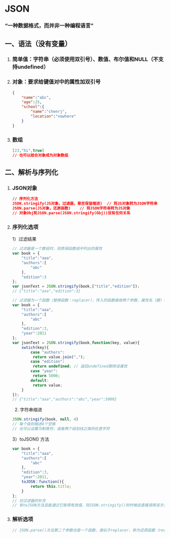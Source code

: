# JSON

### “一种数据格式，而并非一种编程语言”

## 一、语法（没有变量）

1. ### 简单值：字符串（必须使用双引号）、数值、布尔值和NULL（不支持undefined）

2. ### 对象：要求给键值对中的**属性加双引号**

   ```json
   {
       "name":"abc",
       "age":25,
       "school":{
           "name":"chenrj",
           "location":"nowhere"
       }
   }
   ```

3. ### 数组

   ```json
   [23,"hi",true]
   // 也可以结合对象成为对象数组
   ```

## 二、解析与序列化

1. ### JSON对象

   ```json
   // 序列化方法
   JSON.stringify(JS对象，过滤器，是否保留缩进)  // 将JS对象转为JSON字符串
   JSON.parse(JS对象，还原函数)	// 将JSON字符串转为JS对象
   // 对象Obj和JSON.parse(JSON.stringify(Obj))没有任何关系
   ```

2. ### 序列化选项

   1）过滤结果

   ```javascript
   // 过滤器是一个数组时，则质保函数组中列出的属性
   var book = {
       "title":"aaa",
       "authors":[
           "abc"
       ],
       "edition":3
   };
   var jsonText = JSON.stringify(book,["title","edition"]);
   // {"title":"aaa","edition":3}
   
   // 过滤器为一个函数（替换函数：replacer），传入的函数接收两个参数，属性名（键）和属性值
   var book = {
       "title":"aaa",
       "authors":[
           "abc"
       ],
       "edition":3,
       "year":2011
   };
   var jsonText = JSON.stringify(book,function(key, value){
       swtich(key){
           case "authors":
           	return value.join(",");
           case "edition":
           	return undefined; // 返回undefined删除该属性
           case "year":
           	return 5000;
           default:
           	return value;
       }
   });
   // {"title":"aaa","authors":"abc","year":5000}
   ```

   2) 字符串缩进

   ```javascript
   JSON.stringify(book, null, 4)
   // 每个级别缩进4个空格
   // 也可以设置为制表符，或者两个段划线之类的任意字符
   ```

   3）toJSON() 方法

   ```javascript
   var book = {
       "title":"aaa",
       "authors":[
           "abc"
       ],
       "edition":3,
       "year":2011,
       toJOSN：function(){
           return this.title;
       }
   };
   // 对过滤器的补充
   // 有toJSON方法且能通过它取得有效值，则JSON.stringify()的时候会直接调用该方法
   ```

3. ### 解析选项

   ```javascript
   // JSON.parse()方法第二个参数也是一个函数，类似于replacer，称为还原函数（reviver）
   ```

   




